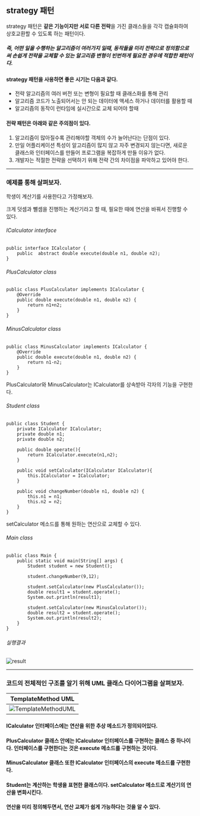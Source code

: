 ## strategy 패턴

strategy 패턴은 **같은 기능이지만 서로 다른 전략**을 가진 클래스들을 각각 캡슐화하여 상호교환할 수 있도록 하는 패턴이다.


##### 즉, 어떤 일을 수행하는 알고리즘이 여러가지 일때, 동작들을 미리 전략으로 정의함으로써 손쉽게 전략을 교체할 수 있는 **알고리즘 변형이 빈번하게 필요한 경우**에 적합한 패턴이다.


#### strategy 패턴을 사용하면 좋은 시기는 다음과 같다.
- 전략 알고리즘의 여러 버전 또는 변형이 필요할 때 클래스화를 통해 관리
- 알고리즘 코드가 노출되어서는 안 되는 데이터에 액세스 하거나 데이터를 활용할 때
- 알고리즘의 동작이 런타임에 실시간으로 교체 되어야 할때


#### 전략 패턴은 아래와 같은 주의점이 있다.
1. 알고리즘이 많아질수록 관리해야할 객체의 수가 늘어난다는 단점이 있다.
2. 만일 어플리케이션 특성이 알고리즘이 많지 않고 자주 변경되지 않는다면, 새로운 클래스와 인터페이스를 만들어 프로그램을 복잡하게 만들 이유가 없다.
3. 개발자는 적절한 전략을 선택하기 위해 전략 간의 차이점을 파악하고 있어야 한다.


---


### 예제를 통해 살펴보자.

학생이 계산기를 사용한다고 가정해보자.

크게 덧셈과 뺄셈을 진행하는 계산기라고 할 때, 필요한 때에 연산을 바꿔서 진행할 수 있다.

###### ICalculator interface
```
public interface ICalculator {
    public  abstract double execute(double n1, double n2);
}
```
###### PlusCalculator class
```
public class PlusCalculator implements ICalculator {
    @Override
    public double execute(double n1, double n2) {
        return n1+n2;
    }
}
```
###### MinusCalculator class
```
public class MinusCalculator implements ICalculator {
    @Override
    public double execute(double n1, double n2) {
        return n1-n2;
    }
}
```
PlusCalculator와 MinusCalculator는 ICalculator를 상속받아 각자의 기능을 구현한다.

###### Student class
```
public class Student {
    private ICalculator ICalculator;
    private double n1;
    private double n2;

    public double operate(){
        return ICalculator.execute(n1,n2);
    }

    public void setCalculator(ICalculator ICalculator){
        this.ICalculator = ICalculator;
    }

    public void changeNumber(double n1, double n2) {
        this.n1 = n1;
        this.n2 = n2;
    }
}
```
setCalculator 메소드를 통해 원하는 연산으로 교체할 수 있다.

###### Main class
```
public class Main {
    public static void main(String[] args) {
        Student student = new Student();
        
        student.changeNumber(9,12);
        
        student.setCalculator(new PlusCalculator());
        double result1 = student.operate();
        System.out.println(result1);
        
        student.setCalculator(new MinusCalculator());
        double result2 = student.operate();
        System.out.println(result2);
    }
}
```
###### 실행결과
![result](https://github.com/JZU0/Java-design-patterns/assets/97423172/2a7bb3f6-b583-4338-bf3f-d2c653b778bc)

---

### 코드의 전체적인 구조를 알기 위해 UML 클래스 다이어그램을 살펴보자.

|<b>TemplateMethod UML</b> |
| :--: |
| ![TemplateMethodUML](https://github.com/JZU0/Java-design-patterns/assets/97423172/ad0e7f2b-af0e-450b-948e-f7222b8a1119)|


#### ICalculator 인터페이스에는 연산을 위한 추상 메소드가 정의되어있다.
#### PlusCalculator 클래스 안에는 ICalculator 인터페이스를 구현하는 클래스 중 하나이다. 인터페이스를 구현한다는 것은 execute 메소드를 구현하는 것이다.
#### MinusCalculator 클래스 또한 ICalculator 인터페이스의 execute 메소드를 구현한다.
#### Student는 계산하는 학생을 표현한 클래스이다. setCalculator 메소드로 계산기의 연산을 변화시킨다.
#### 연산을 미리 정의해두면서, 연산 교체가 쉽게 가능하다는 것을 알 수 있다. 






 
